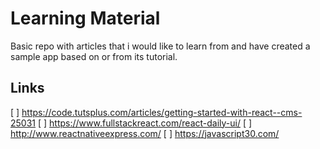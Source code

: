 # Learning Material
Basic repo with articles that i would like to learn from and have created a sample app based on or from its tutorial.

## Links

[ ] https://code.tutsplus.com/articles/getting-started-with-react--cms-25031
[ ] https://www.fullstackreact.com/react-daily-ui/
[ ] http://www.reactnativeexpress.com/
[ ] https://javascript30.com/

